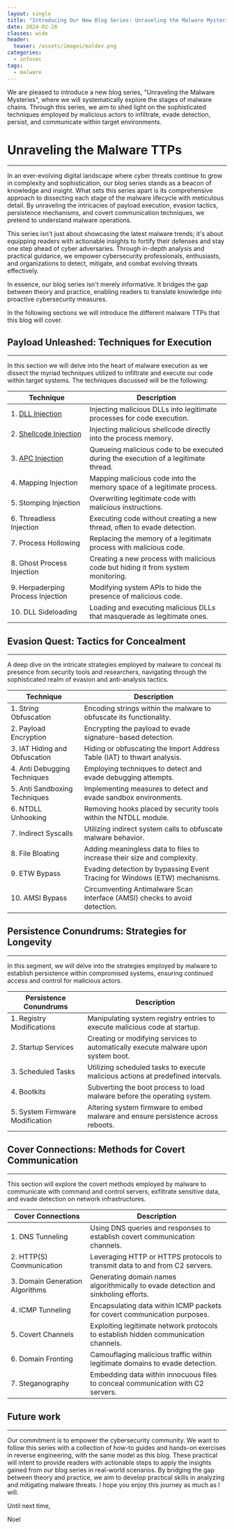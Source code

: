 ```yaml
---
layout: single
title: "Introducing Our New Blog Series: Unraveling the Malware Mysteries"
date: 2024-02-28
classes: wide
header:
  teaser: /assets/images/maldev.png
categories:
  - infosec
tags:
  - malware
---
```


We are pleased to introduce a new blog series, "Unraveling the Malware Mysteries", where we will systematically explore the stages of malware chains. Through this series, we aim to shed light on the sophisticated techniques employed by malicious actors to infiltrate, evade detection, persist, and communicate within target environments.

# Unraveling the Malware TTPs
---------------
In an ever-evolving digital landscape where cyber threats continue to grow in complexity and sophistication, our blog series stands as a beacon of knowledge and insight. What sets this series apart is its comprehensive approach to dissecting each stage of the malware lifecycle with meticulous detail. By unraveling the intricacies of payload execution, evasion tactics, persistence mechanisms, and covert communication techniques, we pretend to understand malware operations.

This series isn't just about showcasing the latest malware trends; it's about equipping readers with actionable insights to fortify their defenses and stay one step ahead of cyber adversaries. Through in-depth analysis and practical guidance, we empower cybersecurity professionals, enthusiasts, and organizations to detect, mitigate, and combat evolving threats effectively.

In essence, our blog series isn't merely informative. It bridges the gap between theory and practice, enabling readers to translate knowledge into proactive cybersecurity measures. 

In the following sections we will introduce the different malware TTPs that this blog will cover.

## Payload Unleashed: Techniques for Execution
---------------
In this section we will delve into the heart of malware execution as we dissect the myriad techniques utilized to infiltrate and execute our code within target systems. The techniques discussed will be the following: 

| **Technique**                                                                                | **Description**                                                                     |
| -------------------------------------------------------------------------------------------- | ----------------------------------------------------------------------------------- |
| 1. [DLL Injection](https://noelit911.github.io/Payload-Unleashed-DLL-Injection/)             | Injecting malicious DLLs into legitimate processes for code execution.              |
| 2. [Shellcode Injection](https://noelit911.github.io/Payload-Unleashed-Shellcode-Injection/) | Injecting malicious shellcode directly into the process memory.                     |
| 3. [APC Injection]((https://noelit911.github.io/Payload-Unleashed-APC-Injection/))           | Queueing malicious code to be executed during the execution of a legitimate thread. |
| 4. Mapping Injection                                                                         | Mapping malicious code into the memory space of a legitimate process.               |
| 5. Stomping Injection                                                                        | Overwriting legitimate code with malicious instructions.                            |
| 6. Threadless Injection                                                                      | Executing code without creating a new thread, often to evade detection.             |
| 7. Process Hollowing                                                                         | Replacing the memory of a legitimate process with malicious code.                   |
| 8. Ghost Process Injection                                                                   | Creating a new process with malicious code but hiding it from system monitoring.    |
| 9. Herpaderping Process Injection                                                            | Modifying system APIs to hide the presence of malicious code.                       |
| 10. DLL Sideloading                                                                          | Loading and executing malicious DLLs that masquerade as legitimate ones.            |

## Evasion Quest: Tactics for Concealment
---------------
A deep dive on the intricate strategies employed by malware to conceal its presence from security tools and researchers, navigating through the sophisticated realm of evasion and anti-analysis tactics.

| **Technique**                 | **Description**                                                            |
| ----------------------------- | -------------------------------------------------------------------------- |
| 1. String Obfuscation         | Encoding strings within the malware to obfuscate its functionality.        |
| 2. Payload Encryption         | Encrypting the payload to evade signature-based detection.                 |
| 3. IAT Hiding and Obfuscation | Hiding or obfuscating the Import Address Table (IAT) to thwart analysis.   |
| 4. Anti Debugging Techniques  | Employing techniques to detect and evade debugging attempts.               |
| 5. Anti Sandboxing Techniques | Implementing measures to detect and evade sandbox environments.            |
| 6. NTDLL Unhooking            | Removing hooks placed by security tools within the NTDLL module.           |
| 7. Indirect Syscalls          | Utilizing indirect system calls to obfuscate malware behavior.             |
| 8. File Bloating              | Adding meaningless data to files to increase their size and complexity.    |
| 9. ETW Bypass                 | Evading detection by bypassing Event Tracing for Windows (ETW) mechanisms. |
| 10. AMSI Bypass               | Circumventing Antimalware Scan Interface (AMSI) checks to avoid detection. |

## Persistence Conundrums: Strategies for Longevity
---------------
In this segment, we will delve into the strategies employed by malware to establish persistence within compromised systems, ensuring continued access and control for malicious actors.

| **Persistence Conundrums**      | **Description**                                                                   |
| ------------------------------- | --------------------------------------------------------------------------------- |
| 1. Registry Modifications       | Manipulating system registry entries to execute malicious code at startup.        |
| 2. Startup Services             | Creating or modifying services to automatically execute malware upon system boot. |
| 3. Scheduled Tasks              | Utilizing scheduled tasks to execute malicious actions at predefined intervals.   |
| 4. Bootkits                     | Subverting the boot process to load malware before the operating system.          |
| 5. System Firmware Modification | Altering system firmware to embed malware and ensure persistence across reboots.  |

## Cover Connections: Methods for Covert Communication
---------------
This section will explore the covert methods employed by malware to communicate with command and control servers, exfiltrate sensitive data, and evade detection on network infrastructures.

| **Cover Connections**           | **Description**                                                                     |
| ------------------------------- | ----------------------------------------------------------------------------------- |
| 1. DNS Tunneling                | Using DNS queries and responses to establish covert communication channels.         |
| 2. HTTP(S) Communication        | Leveraging HTTP or HTTPS protocols to transmit data to and from C2 servers.         |
| 3. Domain Generation Algorithms | Generating domain names algorithmically to evade detection and sinkholing efforts.  |
| 4. ICMP Tunneling               | Encapsulating data within ICMP packets for covert communication purposes.           |
| 5. Covert Channels              | Exploiting legitimate network protocols to establish hidden communication channels. |
| 6. Domain Fronting              | Camouflaging malicious traffic within legitimate domains to evade detection.        |
| 7. Steganography                | Embedding data within innocuous files to conceal communication with C2 servers.     |

## Future work 
---------------
Our commitment is to empower the cybersecurity community. We want to follow this series with a collection of how-to guides and hands-on exercises in reverse engineering, with the same model as this blog. These practical will intent to provide readers with actionable steps to apply the insights gained from our blog series in real-world scenarios. By bridging the gap between theory and practice, we aim to develop practical skills in analyzing and mitigating malware threats. I hope you enjoy this journey as much as I will.  

Until next time,

Noel
